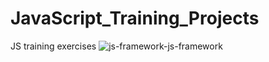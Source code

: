 # JavaScript_Training_Projects
JS training exercises
![js-framework-js-framework](https://github.com/user-attachments/assets/f4a5ee82-d717-4627-9d06-68cb3eb95f44)
